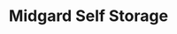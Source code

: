 ---
title: "Midgard Self Storage"
url: /bradenton/midgard-self-storage-internet-place/
shop: storage rental
---